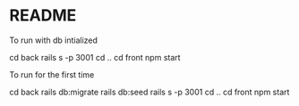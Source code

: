 # README

To run with db intialized

cd back
rails s -p 3001
cd ..
cd front
npm start

To run for the first time

cd back
rails db:migrate
rails db:seed
rails s -p 3001
cd ..
cd front
npm start


